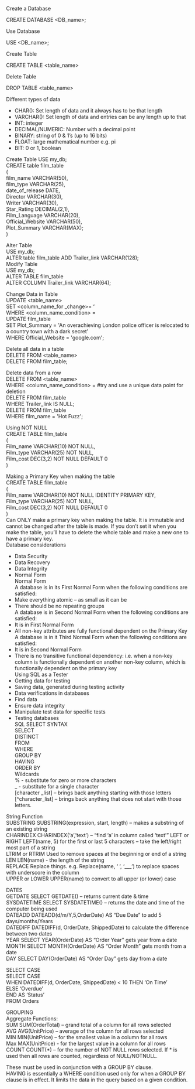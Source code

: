 Create a Database

CREATE DATABASE <DB_name>;

Use Database

USE <DB_name>;

Create Table

CREATE TABLE <table_name>

Delete Table

DROP TABLE <table_name>


Different types of data
-	CHAR(): Set length of data and it always has to be that length
-	VARCHAR(): Set length of data and entries can be any length up to that
-	INT: integer
-	DECIMAL/NUMERIC: Number with a decimal point
-	BINARY: string of 0 & 1’s (up to 16 bits)
-	FLOAT: large mathematical number e.g. pi
-	BIT: 0 or 1, boolean

Create Table
USE my_db;  
CREATE table film_table  
(  
film_name VARCHAR(50),  
film_type VARCHAR(25),  
date_of_release DATE,  
Director VARCHAR(30),  
Writer VARCHAR(30),  
Star_Rating DECIMAL(2,1),  
Film_Language VARCHAR(20),  
Official_Website VARCHAR(50),  
Plot_Summary VARCHAR(MAX);  
)  

Alter Table  
USE my_db;  
ALTER table film_table ADD Trailer_link VARCHAR(128);  
Modify Table  
USE my_db;  
ALTER TABLE film_table  
ALTER COLUMN Trailer_link VARCHAR(64);  

Change Data in Table  
UPDATE <table_name>  
SET <column_name_for _change>= ‘<NEW DATA INPUT>  
WHERE <column_name_condition> = <condition>  
UPDATE film_table  
SET Plot_Summary = 'An overachieving London police officer is relocated to a country town with a dark secret'  
WHERE Official_Website = 'google.com';  

Delete all data in a table  
DELETE FROM <table_name>  
DELETE FROM film_table;  

Delete data from a row  
DELETE FROM <table_name>  
WHERE <column_name_condition> = <condition> #try and use a unique data point for deletion  
DELETE FROM film_table  
WHERE Trailer_link IS NULL;  
DELETE FROM film_table  
WHERE film_name = 'Hot Fuzz';  

Using NOT NULL  
CREATE TABLE film_table  
(  
Film_name VARCHAR(10) NOT NULL,  
Film_type VARCHAR(25) NOT NULL,  
Film_cost DEC(3,2) NOT NULL DEFAULT 0  
)  

Making  a Primary Key when making the table  
CREATE TABLE film_table  
(  
Film_name VARCHAR(10) NOT NULL IDENTITY PRIMARY KEY,  
Film_type VARCHAR(25) NOT NULL,  
Film_cost DEC(3,2) NOT NULL DEFAULT 0  
)  
Can ONLY make a primary key when making the table. It is immutable and cannot be changed after the table is made. If you don’t set it when you make the table, you’ll have to delete the whole table and make a new one to have a primary key.  
Database considerations  
- Data Security  
-	Data Recovery  
-	Data Integrity  
-	Normal Form  
Normal Form  
A database is in its First Normal Form when the following conditions are satisfied:
-	Make everything atomic – as small as it can be  
-	There should be no repeating groups  
A database is in Second Normal Form when the following conditions are satisfied:  
-	It is in First Normal Form  
-	All non-key attributes are fully functional dependent on the Primary Key  
A database is in it Third Normal Form when the following conditions are satisfied:  
-	It is in Second Normal Form  
-	There is no transitive functional dependency: i.e. when a non-key column is functionally dependent on another non-key column, which is functionally dependent on the primary key  
Using SQL as a Tester  
-	Getting data for testing  
-	Saving data, generated during testing activity  
-	Data verifications in databases  
-	Find data  
-	Ensure data integrity  
-	Manipulate test data for specific tests  
-	Testing databases  
SQL SELECT SYNTAX  
 	SELECT  
 	DISTINCT  
 	FROM  
 	WHERE  
 	GROUP BY  
 	HAVING  
 	ORDER BY  
Wildcards  
% - substitute for zero or more characters  
_ - substitute for a single character  
[character _list] – brings back anything starting with those letters  
[^character_list] – brings back anything that does not start with those letters.  

String Function  
SUBSTRING 	SUBSTRING(expression, start, length) – makes a substring of an existing string  
CHARINDEX	CHARINDEX(‘a’,’text’) – “find ‘a’ in column called ‘text’”
LEFT or RIGHT	LEFT(name, 5) for the first or last 5 characters – take the left/right most part of a string  
LTRIM or RTRIM	Used to remove spaces at the beginning or end of a string
LEN	LEN(name) - the length of the string  
REPLACE	Replace things. e.g. Replace(name, ‘  ‘, ‘___’) to replace spaces with underscore in the column  
UPPER or LOWER	UPPER(name) to convert to all upper (or lower) case  

DATES  
GETDATE	SELECT GETDATE() – returns current date & time  
SYSDATETIME	SELECT SYSDATETIME() – returns the date and time of the computer being used  
DATEADD	DATEADD(d/m/Y,5,OrderDate) AS “Due Date” to add 5 days/months/Years  
DATEDIFF	DATEDIFF(d, OrderDate, ShippedDate) to calculate the difference between two dates  
YEAR	SELECT YEAR(OrderDate) AS “Order Year” gets year from a date  
MONTH	SELECT MONTH(OrderDate) AS “Order Month” gets month from a date  
DAY	SELECT DAY(OrderDate) AS “Order Day” gets day from a date  





SELECT CASE  
SELECT CASE  
WHEN DATEDIFF(d, OrderDate, ShippedDate) < 10 THEN ‘On Time’  
ELSE ‘Overdue’  
END AS ‘Status’  
FROM Orders  

GROUPING  
Aggregate Functions:  
SUM	SUM(OrderTotal) – grand total of a column for all rows selected  
AVG	AVG(UnitPrice) – average of the column for all rows selected  
MIN	MIN(UnitPrice) – for the smallest value in a column for all rows  
Max	MAX(UnitPrice) - for the largest value in a column for all rows  
COUNT	COUNT(*) – for the number of NOT NULL rows selected. If * is used then all rows are counted, regardless of NULL/NOTNULL.  

These must be used in conjunction with a GROUP BY clause.  
HAVING is essentially a WHERE condition used only for when a GROUP BY clause is in effect. It limits the data in the query based on a given condition.  
